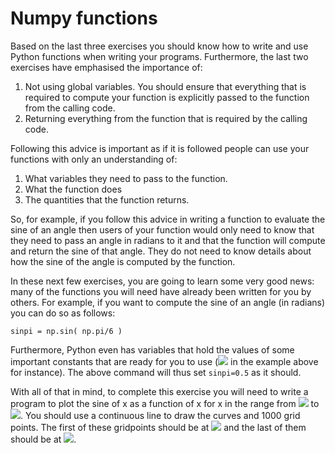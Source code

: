 # Numpy functions

Based on the last three exercises you should know how to write and use Python functions when writing your programs.  Furthermore, the last two exercises have emphasised the importance of:

1. Not using global variables.  You should ensure that everything that is required to compute your function is explicitly passed to the function from the calling code.
2. Returning everything from the function that is required by the calling code.

Following this advice is important as if it is followed people can use your functions with only an understanding of:

1. What variables they need to pass to the function.
2. What the function does
3. The quantities that the function returns.

So, for example, if you follow this advice in writing a function to evaluate the sine of an angle then users of your function would only need to know that they need to pass an angle in radians to it and that the function will compute and return the sine of that angle.  They do not need to know details about how the sine of the angle is computed by the function.

In these next few exercises, you are going to learn some very good news: many of the functions you will need have already been written for you by others.  For example, if you want to compute the sine of an angle (in radians) you can do so as follows:

````
sinpi = np.sin( np.pi/6 )
````

Furthermore, Python even has variables that hold the values of some important constants that are ready for you to use (![](https://render.githubusercontent.com/render/math?math=\pi) in the example above for instance).  The above command will thus set `sinpi=0.5` as it should.

With all of that in mind, to complete this exercise you will need to write a program to plot the sine of x as a function of x for x in the range from ![](https://render.githubusercontent.com/render/math?math=-\pi) to ![](https://render.githubusercontent.com/render/math?math=%2B\pi).   You should use a continuous line to draw the curves and 1000 grid points.  The first of these gridpoints should be at ![](https://render.githubusercontent.com/render/math?math=-\pi) and the last of them should be at ![](https://render.githubusercontent.com/render/math?math=%2B\pi). 
